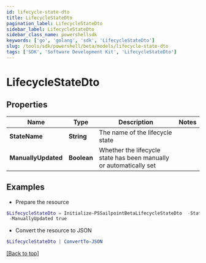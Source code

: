 ```yaml
---
id: lifecycle-state-dto
title: LifecycleStateDto
pagination_label: LifecycleStateDto
sidebar_label: LifecycleStateDto
sidebar_class_name: powershellsdk
keywords: ['go', 'golang', 'sdk', 'LifecycleStateDto'] 
slug: /tools/sdk/powershell/beta/models/lifecycle-state-dto
tags: ['SDK', 'Software Development Kit', 'LifecycleStateDto']
---
```



# LifecycleStateDto

## Properties

Name | Type | Description | Notes
------------ | ------------- | ------------- | -------------
**StateName** |  **String** | The name of the lifecycle state | 
**ManuallyUpdated** |  **Boolean** | Whether the lifecycle state has been manually or automatically set | 

## Examples

- Prepare the resource
```powershell
$LifecycleStateDto = Initialize-PSSailpointBetaLifecycleStateDto  -StateName active `
 -ManuallyUpdated true
```

- Convert the resource to JSON
```powershell
$LifecycleStateDto | ConvertTo-JSON
```


[[Back to top]](#) 

